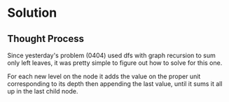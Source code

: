 # Solution

## Thought Process

Since yesterday's problem (0404) used dfs with graph recursion to sum only left leaves, it was pretty simple to figure out how to solve for this one.

For each new level on the node it adds the value on the proper unit corresponding to its depth then appending the last value, until it sums it all up in the last child node.
